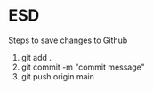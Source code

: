 # ESD
Steps to save changes to Github
1. git add .
2. git commit -m "commit message"
3. git push origin main

